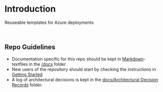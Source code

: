 # Introduction
Reuseable templates for Azure deployments

<br clear="left"/>

## Repo Guidelines
- Documentation specific for this repo should be kept in [Markdown](https://www.markdownguide.org/getting-started/)-textfiles in the [/docs](docs) folder. 
- New users of the repository should start by checking the instructions in [Getting Started](docs/Getting-Started.md) 
- A log of architectural decisions is kept in the [docs/Architectural Decision Records](docs/ADRs-%252D-Architectural-Decision-Records.md) folder. 